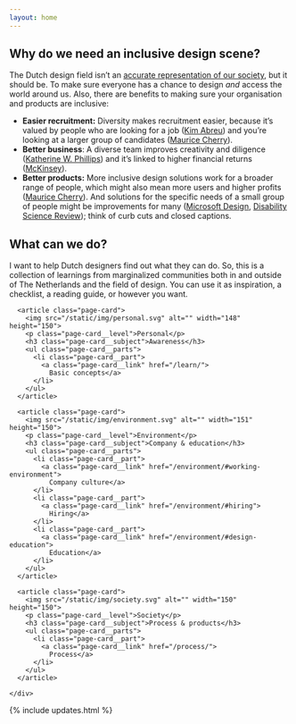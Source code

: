```yaml
---
layout: home
---
```


<section class="home__why">

## Why do we need an inclusive design scene?

The Dutch design field isn’t an [accurate representation of our society](/statistics), but it should be. To make sure everyone has a chance to design _and_ access the world around us.
Also, there are benefits to making sure your organisation and products are inclusive:
- **Easier recruitment:** Diversity makes recruitment easier, because it’s valued by people who are looking for a job ([Kim Abreu](https://www.entrepreneur.com/article/240550)) and you’re looking at a larger group of candidates ([Maurice Cherry](https://youtu.be/eBuFCkmyYuA?t=1241)).
- **Better business**: A diverse team improves creativity and diligence ([Katherine W. Phillips](https://www.scientificamerican.com/article/how-diversity-makes-us-smarter/)) and it’s linked to higher financial returns ([McKinsey](https://www.mckinsey.com/business-functions/organization/our-insights/why-diversity-matters)).
- **Better products:** More inclusive design solutions work for a broader range of people, which might also mean more users and higher profits ([Maurice Cherry](https://youtu.be/eBuFCkmyYuA?t=1207)). And solutions for the specific needs of a small group of people might be improvements for many ([Microsoft Design](https://www.microsoft.com/design/inclusive/), [Disability Science Review](https://medium.com/@mosaicofminds/the-curb-cut-effect-how-making-public-spaces-accessible-to-people-with-disabilities-helps-everyone-d69f24c58785)); think of curb cuts and closed captions.

</section>



<section class="content-overview">

## What can we do?

I want to help Dutch designers find out what they can do. So, this is a collection of learnings from marginalized communities both in and outside of The Netherlands and the field of design. You can use it as inspiration, a checklist, a reading guide, or however you want.

  <div class="content-overview__scroll" markdown="0">
    <div class="content-overview__container">

      <article class="page-card">
        <img src="/static/img/personal.svg" alt="" width="148" height="150">
        <p class="page-card__level">Personal</p>
        <h3 class="page-card__subject">Awareness</h3>
        <ul class="page-card__parts">
          <li class="page-card__part">
            <a class="page-card__link" href="/learn/">
              Basic concepts</a>
          </li>
        </ul>
      </article>

      <article class="page-card">
        <img src="/static/img/environment.svg" alt="" width="151" height="150">
        <p class="page-card__level">Environment</p>
        <h3 class="page-card__subject">Company & education</h3>
        <ul class="page-card__parts">
          <li class="page-card__part">
            <a class="page-card__link" href="/environment/#working-environment">
              Company culture</a>
          </li>
          <li class="page-card__part">
            <a class="page-card__link" href="/environment/#hiring">
              Hiring</a>
          </li>
          <li class="page-card__part">
            <a class="page-card__link" href="/environment/#design-education">
              Education</a>
          </li>
        </ul>
      </article>

      <article class="page-card">
        <img src="/static/img/society.svg" alt="" width="150" height="150">
        <p class="page-card__level">Society</p>
        <h3 class="page-card__subject">Process & products</h3>
        <ul class="page-card__parts">
          <li class="page-card__part">
            <a class="page-card__link" href="/process/">
              Process</a>
          </li>
        </ul>
      </article>

    </div>
  </div>

</section>



{% include updates.html %}
